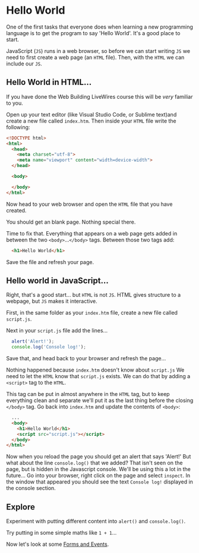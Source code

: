 # Hello World

One of the first tasks that everyone does when learning a new programming language is to get the program to say 'Hello World'. It's a good place to start.

JavaScript (`JS`) runs in a web browser, so before we can start writing `JS` we need to first create a web page (an `HTML` file). Then, with the `HTML` we can include our `JS`.

## Hello World in HTML…

If you have done the Web Building LiveWires course this will be _very_ familiar to you.

Open up your text editor (like Visual Studio Code, or Sublime text)and create a new file called `index.htm`. Then inside your `HTML` file write the following:

```HTML
<!DOCTYPE html>
<html>
  <head>
    <meta charset="utf-8">
    <meta name="viewport" content="width=device-width">
  </head>

  <body>

  </body>
</html>
```

Now head to your web browser and open the `HTML` file that you have created.

You should get an blank page. Nothing special there.

Time to fix that. Everything that appears on a web page gets added in between the two `<body>`...`</body>` tags. Between those two tags add:

```HTML
  <h1>Hello World</h1>
```

Save the file and refresh your page.

## Hello world in JavaScript…

Right, that's a good start… but `HTML` is not `JS`. HTML gives structure to a webpage, but `JS` makes it interactive.

First, in the same folder as your `index.htm` file, create a new file called `script.js`.

Next in your `script.js` file add the lines…

```JavaScript
  alert('Alert!');
  console.log('Console log!');
```

Save that, and head back to your browser and refresh the page…

Nothing happened because `index.htm` doesn't know about `script.js` We need to let the `HTML` know that `script.js` exists. We can do that by adding a `<script>` tag to the `HTML`.

This tag can be put in almost anywhere in the `HTML` tag, but to keep everything clean and separate we'll put it as the last thing before the closing `</body>` tag. Go back into `index.htm` and update the contents of `<body>`:

```HTML
  ...
  <body>
    <h1>Hello World</h1>
    <script src="script.js"></script>
  </body>
</html>
```

Now when you reload the page you should get an alert that says 'Alert!' But what about the line `console.log()` that we added? That isn't seen on the page, but is hidden in the Javascript console. We'll be using this a lot in the future… Go into your browser, right click on the page and select `inspect`. In the window that appeared you should see the text `Console log!` displayed in the console section.

## Explore

Experiment with putting different content into `alert()` and `console.log()`.

Try putting in some simple maths like `1 + 1`…


Now let's look at some [Forms and Events](02-forms-and-events.md).